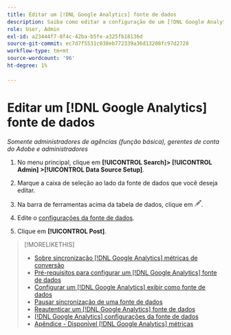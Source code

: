 ```yaml
---
title: Editar um [!DNL Google Analytics] fonte de dados
description: Saiba como editar a configuração de um [!DNL Google Analytics] fonte de dados.
role: User, Admin
exl-id: a23444f7-8f4c-42ba-b5fe-a325fb18136d
source-git-commit: ec7d7f5531c038eb772339a36d13208fc97d2728
workflow-type: tm+mt
source-wordcount: '96'
ht-degree: 1%

---
```


# Editar um [!DNL Google Analytics] fonte de dados

*Somente administradores de agências (função básica), gerentes de conta do Adobe e administradores*

1. No menu principal, clique em **[!UICONTROL Search]> [!UICONTROL Admin] >[!UICONTROL Data Source Setup]**.

1. Marque a caixa de seleção ao lado da fonte de dados que você deseja editar.

1. Na barra de ferramentas acima da tabela de dados, clique em ![Editar](/help/search-social-commerce/assets/edit.png "Editar").

1. Edite o [configurações da fonte de dados](data-source-settings.md).

1. Clique em **[!UICONTROL Post]**.

>[!MORELIKETHIS]
>
>* [Sobre sincronização [!DNL Google Analytics] métricas de conversão](data-source-about.md)
>* [Pré-requisitos para configurar um [!DNL Google Analytics] fonte de dados](data-source-prerequisites.md)
>* [Configurar um [!DNL Google Analytics] exibir como fonte de dados](data-source-configure.md)
>* [Pausar sincronização de uma fonte de dados](data-source-pause.md)
>* [Reautenticar um [!DNL Google Analytics] fonte de dados](data-source-reauthenticate.md)
>* [[!DNL Google Analytics] configurações da fonte de dados](data-source-settings.md)
>* [Apêndice - Disponível [!DNL Google Analytics] métricas](data-source-ga-metrics.md)

